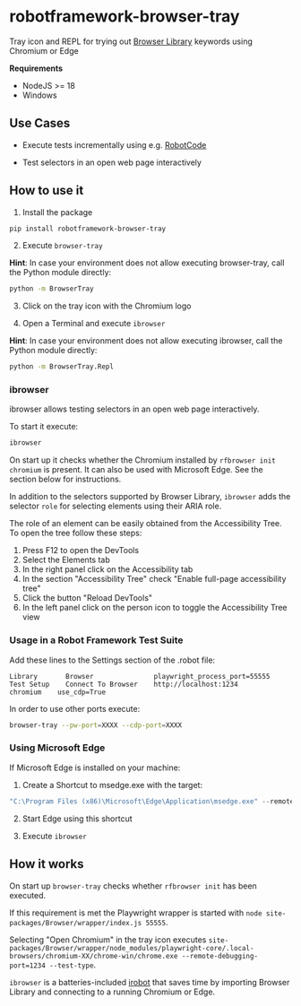 # robotframework-browser-tray

Tray icon and REPL for trying out [Browser Library](https://robotframework-browser.org/) keywords using Chromium or Edge


**Requirements**

- NodeJS >= 18
- Windows


## Use Cases

- Execute tests incrementally using e.g. [RobotCode](https://github.com/d-biehl/robotcode)

- Test selectors in an open web page interactively


## How to use it

1. Install the package

```bash
pip install robotframework-browser-tray
```

2. Execute `browser-tray`

**Hint**: In case your environment does not allow executing browser-tray, call the Python module directly:

```bash
python -m BrowserTray
```

3. Click on the tray icon with the Chromium logo

4. Open a Terminal and execute `ibrowser`

**Hint**: In case your environment does not allow executing ibrowser, call the Python module directly:

```bash
python -m BrowserTray.Repl
```

### ibrowser

ibrowser allows testing selectors in an open web page interactively. 

To start it execute:

```bash
ibrowser
```

On start up it checks whether the Chromium installed by `rfbrowser init chromium` is present. It can also be used with Microsoft Edge. See the section below for instructions. 

In addition to the selectors supported by Browser Library, `ibrowser` adds the selector `role` for selecting elements using their ARIA role.

The role of an element can be easily obtained from the Accessibility Tree. To open the tree follow these steps:

1. Press F12 to open the DevTools
2. Select the Elements tab
3. In the right panel click on the Accessibility tab
4. In the section "Accessibility Tree" check "Enable full-page accessibility tree"
5. Click the button "Reload DevTools"
6. In the left panel click on the person icon to toggle the Accessibility Tree view


### Usage in a Robot Framework Test Suite

Add these lines to the Settings section of the .robot file:

```robotframework
Library       Browser               playwright_process_port=55555
Test Setup    Connect To Browser    http://localhost:1234            chromium    use_cdp=True
```

In order to use other ports execute:

```bash
browser-tray --pw-port=XXXX --cdp-port=XXXX
``` 


### Using Microsoft Edge

If Microsoft Edge is installed on your machine:

1. Create a Shortcut to msedge.exe with the target:

```powershell
"C:\Program Files (x86)\Microsoft\Edge\Application\msedge.exe" --remote-debugging-port=1234 --user-data-dir=C:\Users\YOUR_USER\RFEdgeProfile
```

2. Start Edge using this shortcut

3. Execute `ibrowser`


## How it works

On start up `browser-tray` checks whether `rfbrowser init` has been executed.

If this requirement is met the Playwright wrapper is started with `node site-packages/Browser/wrapper/index.js 55555`.

Selecting "Open Chromium" in the tray icon executes `site-packages/Browser/wrapper/node_modules/playwright-core/.local-browsers/chromium-XX/chrome-win/chrome.exe --remote-debugging-port=1234 --test-type`.

`ibrowser` is a batteries-included [irobot](https://pypi.org/project/robotframework-debug/) that saves time by importing Browser Library and connecting to a running Chromium or Edge.
